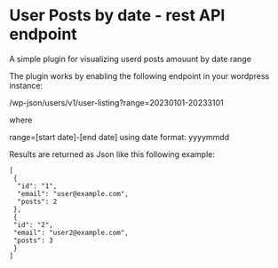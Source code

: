 # User Posts by date - rest API endpoint
A simple plugin for visualizing userd posts amouunt by date range

The plugin works by enabling the following endpoint in your wordpress instance:

/wp-json/users/v1/user-listing?range=20230101-20233101

where

range=[start date]-[end date]
using date format: yyyymmdd

Results are returned as Json like this following example:

```
[
 {
  "id": "1",
  "email": "user@example.com",
  "posts": 2
 },
 {
 "id": "2",
 "email": "user2@example.com",
 "posts": 3
 }
]
```
